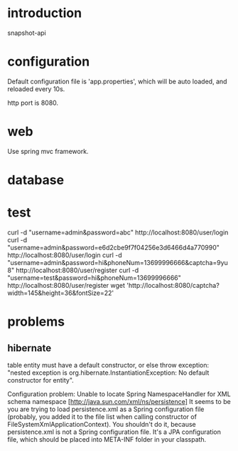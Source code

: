 # introduction
snapshot-api

# configuration
Default configuration file is 'app.properties', which will be auto loaded, and reloaded every 10s.

http port is 8080.
# web
Use spring mvc framework.

# database

# test
curl -d "username=admin&password=abc" http://localhost:8080/user/login
curl -d "username=admin&password=e6d2cbe9f7f04256e3d6466d4a770990" http://localhost:8080/user/login
curl -d "username=admin&password=hi&phoneNum=13699996666&captcha=9yu8" http://localhost:8080/user/register
curl -d "username=test&password=hi&phoneNum=13699996666" http://localhost:8080/user/register
wget 'http://localhost:8080/captcha?width=145&height=36&fontSize=22'

# problems
## hibernate
table entity must have a default constructor, or else throw exception: "nested exception is org.hibernate.InstantiationException: No default constructor for entity".

Configuration problem: Unable to locate Spring NamespaceHandler for XML schema namespace [http://java.sun.com/xml/ns/persistence]
It seems to be you are trying to load persistence.xml as a Spring configuration file (probably, you added it to the file list when calling constructor of FileSystemXmlApplicationContext). You shouldn't do it, because persistence.xml is not a Spring configuration file.
It's a JPA configuration file, which should be placed into META-INF folder in your classpath.

